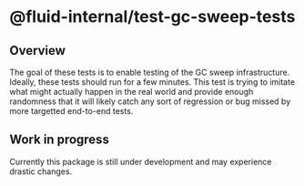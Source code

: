 # @fluid-internal/test-gc-sweep-tests

## Overview

The goal of these tests is to enable testing of the GC sweep infrastructure. Ideally, these tests should run for a few minutes. This test is trying to imitate what might actually happen in the real world and provide enough randomness that it will likely catch any sort of regression or bug missed by more targetted end-to-end tests.

## Work in progress

Currently this package is still under development and may experience drastic changes.
